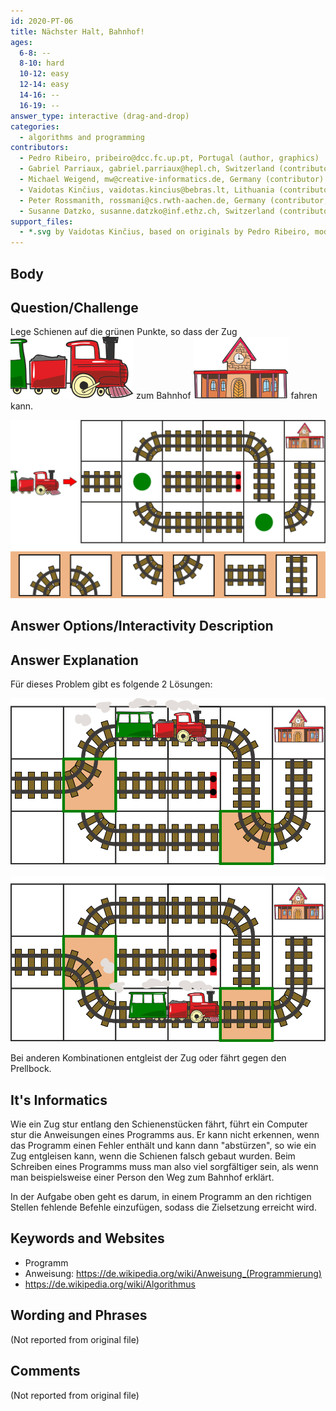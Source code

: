 ```yaml
---
id: 2020-PT-06
title: Nächster Halt, Bahnhof!
ages:
  6-8: --
  8-10: hard
  10-12: easy
  12-14: easy
  14-16: --
  16-19: --
answer_type: interactive (drag-and-drop)
categories:
  - algorithms and programming
contributors:
  - Pedro Ribeiro, pribeiro@dcc.fc.up.pt, Portugal (author, graphics)
  - Gabriel Parriaux, gabriel.parriaux@hepl.ch, Switzerland (contributor)
  - Michael Weigend, mw@creative-informatics.de, Germany (contributor)
  - Vaidotas Kinčius, vaidotas.kincius@bebras.lt, Lithuania (contributor, graphics)
  - Peter Rossmanith, rossmani@cs.rwth-aachen.de, Germany (contributor, translation from English into German)
  - Susanne Datzko, susanne.datzko@inf.ethz.ch, Switzerland (contributor, graphics)
support_files:
  - *.svg by Vaidotas Kinčius, based on originals by Pedro Ribeiro, modified and made compatible by Susanne Datzko
---
```



## Body

<!-- empty -->


## Question/Challenge

Lege Schienen auf die grünen Punkte, so dass der Zug ![train] zum Bahnhof ![station] fahren kann.

![](graphics/2020-PT-06_taskbody-interactive-compatible.svg "Bahn (550px)")

[train]:   graphics/2020-PT-06_taskbody2-compatible.svg "Zug (30px)"
[station]: graphics/2020-PT-06_taskbody3-compatible.svg "Bahnhof (30px)"


## Answer Options/Interactivity Description

<!-- empty -->


## Answer Explanation

Für dieses Problem gibt es folgende 2 Lösungen:

![](graphics/2020-PT-06_explanation1-compatible.svg "Lösung 1 (428px)")

![](graphics/2020-PT-06_explanation2-compatible.svg "Lösung 2 (428px)")

Bei anderen Kombinationen entgleist der Zug oder fährt gegen den Prellbock.


## It's Informatics

Wie ein Zug stur entlang den Schienenstücken fährt, führt ein Computer stur die Anweisungen eines Programms aus. Er kann nicht erkennen, wenn das Programm einen Fehler enthält und kann dann "abstürzen", so wie ein Zug entgleisen kann, wenn die Schienen falsch gebaut wurden. Beim Schreiben eines Programms muss man also viel sorgfältiger sein, als wenn man beispielsweise einer Person den Weg zum Bahnhof erklärt.

In der Aufgabe oben geht es darum, in einem Programm an den richtigen Stellen fehlende Befehle einzufügen, sodass die Zielsetzung erreicht wird.


## Keywords and Websites

 - Programm
 - Anweisung: https://de.wikipedia.org/wiki/Anweisung_(Programmierung)
 - https://de.wikipedia.org/wiki/Algorithmus


## Wording and Phrases

(Not reported from original file)


## Comments

(Not reported from original file)
